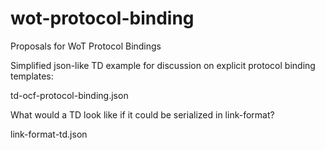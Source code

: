 # wot-protocol-binding
Proposals for WoT Protocol Bindings

Simplified json-like TD example for discussion on explicit protocol binding templates:

td-ocf-protocol-binding.json

What would a TD look like if it could be serialized in link-format?

link-format-td.json

